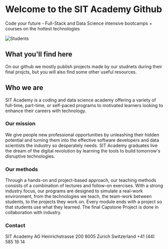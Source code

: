 # Welcome to the SIT Academy Github
Code your future - Full-Stack and Data Science intensive bootcamps + courses on the hottest technologies

![Students](https://sit.academy/_next/image?url=%2Fstatic%2Fassets%2Fpages%2Fabout%2Fabout_header.jpg&w=1366&q=75)

## What you'll find here

On our github we mostly publish projects made by our studnets during their final projcts, but you will also find some other useful resources.



## Who we are

SIT Academy is a coding and data science academy offering a variety of full-time, part-time, or self-paced programs to motivated learners looking to enhance their careers with technology.

### Our mission

We give people new professional opportunities by unleashing their hidden potential and turning them into the effective software developers and data scientists the industry so desperately needs. SIT Academy graduates live the dream of the digital revolution by learning the tools to build tomorrow's disruptive technologies.

### Our methods

Through a hands-on and project-based approach, our teaching methods consists of a combination of lectures and follow-on exercises. With a strong industry focus, our programs are designed to simulate a real-work environment, from the technologies we teach, the team-work between students, to the projects they work on. Every module ends with a project so that students use what they learned. The final Capstone Project is done in collaboration with industry.

### Contact
SIT Academy AG
Heinrichstrasse 200
8005 Zurich
Switzerland
+41 (44) 585 18 14
